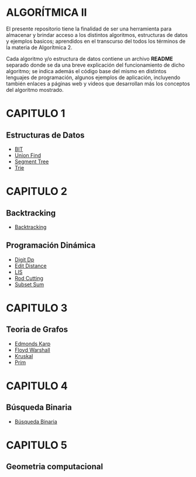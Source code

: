 # ALGORÍTMICA II
El presente repositorio tiene la finalidad de ser una herramienta para almacenar y brindar acceso a los distintos algoritmos, estructuras de datos y ejemplos basicos; aprendidos en el transcurso del todos los términos de la materia de Algorítmica 2.

Cada algoritmo y/o estructura de datos contiene un archivo **README** separado donde se da una breve explicación del funcionamiento de dicho algoritmo; se indica además el código base del mismo en distintos lenguajes de programación, algunos ejemplos de aplicación, incluyendo también enlaces a páginas web y videos que desarrollan más los conceptos del algoritmo mostrado.

# CAPITULO 1
## Estructuras de Datos
-  [BIT](https://github.com/NatiBilbao/AlgoritmicaII2022/tree/main/Contenido/Capitulo%201/Estructura_de_datos/BIT)
-  [Union Find](https://github.com/NatiBilbao/AlgoritmicaII2022/tree/main/Contenido/Capitulo%201/Estructura_de_datos/Union_Find)
-  [Segment Tree](https://github.com/NatiBilbao/AlgoritmicaII2022/tree/main/Contenido/Capitulo%201/Estructura_de_datos/Segment_tree)
-  [Trie](https://github.com/NatiBilbao/AlgoritmicaII2022/tree/main/Contenido/Capitulo%201/Estructura_de_datos/Trie)

# CAPITULO 2
## Backtracking
- [Backtracking](https://github.com/NatiBilbao/AlgoritmicaII2022/tree/main/Contenido/Capitulo%202/Backtracking)

## Programación Dinámica
- [Digit Dp](https://github.com/NatiBilbao/AlgoritmicaII2022/tree/main/Contenido/Capitulo%202/Programacion_dinamica/DigitDp)
- [Edit Distance](https://github.com/NatiBilbao/AlgoritmicaII2022/tree/main/Contenido/Capitulo%202/Programacion_dinamica/EditDistance)
- [LIS](https://github.com/NatiBilbao/AlgoritmicaII2022/tree/main/Contenido/Capitulo%202/Programacion_dinamica/LIS)
- [Rod Cutting](https://github.com/NatiBilbao/AlgoritmicaII2022/tree/main/Contenido/Capitulo%202/Programacion_dinamica/RodCutting)
- [Subset Sum](https://github.com/NatiBilbao/AlgoritmicaII2022/tree/main/Contenido/Capitulo%202/Programacion_dinamica/SubsetSum)

# CAPITULO 3
## Teoria de Grafos
- [Edmonds Karp](https://github.com/NatiBilbao/AlgoritmicaII2022/tree/main/Contenido/Capitulo%203/Teoria_de_grafos/Edmonds_Karp)
- [Floyd Warshall](https://github.com/NatiBilbao/AlgoritmicaII2022/tree/main/Contenido/Capitulo%203/Teoria_de_grafos/Floyd_Warshall)
- [Kruskal](https://github.com/NatiBilbao/AlgoritmicaII2022/tree/main/Contenido/Capitulo%203/Teoria_de_grafos/Kruskal)
- [Prim](https://github.com/NatiBilbao/AlgoritmicaII2022/tree/main/Contenido/Capitulo%203/Teoria_de_grafos/Prim)

# CAPITULO 4
## Búsqueda Binaria
- [Búsqueda Binaria](https://github.com/NatiBilbao/AlgoritmicaII2022/tree/main/Contenido/Capitulo%204/Busqueda_binaria)

# CAPITULO 5
## Geometria computacional
